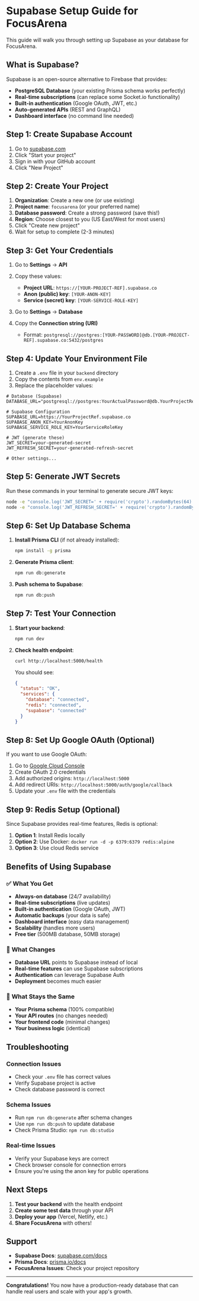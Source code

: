 # Supabase Setup Guide for FocusArena

This guide will walk you through setting up Supabase as your database for FocusArena.

## What is Supabase?

Supabase is an open-source alternative to Firebase that provides:
- **PostgreSQL Database** (your existing Prisma schema works perfectly)
- **Real-time subscriptions** (can replace some Socket.io functionality)
- **Built-in authentication** (Google OAuth, JWT, etc.)
- **Auto-generated APIs** (REST and GraphQL)
- **Dashboard interface** (no command line needed)

## Step 1: Create Supabase Account

1. Go to [supabase.com](https://supabase.com)
2. Click "Start your project"
3. Sign in with your GitHub account
4. Click "New Project"

## Step 2: Create Your Project

1. **Organization**: Create a new one (or use existing)
2. **Project name**: `focusarena` (or your preferred name)
3. **Database password**: Create a strong password (save this!)
4. **Region**: Choose closest to you (US East/West for most users)
5. Click "Create new project"
6. Wait for setup to complete (2-3 minutes)

## Step 3: Get Your Credentials

1. Go to **Settings** → **API**
2. Copy these values:
   - **Project URL**: `https://[YOUR-PROJECT-REF].supabase.co`
   - **Anon (public) key**: `[YOUR-ANON-KEY]`
   - **Service (secret) key**: `[YOUR-SERVICE-ROLE-KEY]`

3. Go to **Settings** → **Database**
4. Copy the **Connection string (URI)**
   - Format: `postgresql://postgres:[YOUR-PASSWORD]@db.[YOUR-PROJECT-REF].supabase.co:5432/postgres`

## Step 4: Update Your Environment File

1. Create a `.env` file in your `backend` directory
2. Copy the contents from `env.example`
3. Replace the placeholder values:

```env
# Database (Supabase)
DATABASE_URL="postgresql://postgres:YourActualPassword@db.YourProjectRef.supabase.co:5432/postgres"

# Supabase Configuration
SUPABASE_URL=https://YourProjectRef.supabase.co
SUPABASE_ANON_KEY=YourAnonKey
SUPABASE_SERVICE_ROLE_KEY=YourServiceRoleKey

# JWT (generate these)
JWT_SECRET=your-generated-secret
JWT_REFRESH_SECRET=your-generated-refresh-secret

# Other settings...
```

## Step 5: Generate JWT Secrets

Run these commands in your terminal to generate secure JWT keys:

```bash
node -e "console.log('JWT_SECRET=' + require('crypto').randomBytes(64).toString('hex'))"
node -e "console.log('JWT_REFRESH_SECRET=' + require('crypto').randomBytes(64).toString('hex'))"
```

## Step 6: Set Up Database Schema

1. **Install Prisma CLI** (if not already installed):
   ```bash
   npm install -g prisma
   ```

2. **Generate Prisma client**:
   ```bash
   npm run db:generate
   ```

3. **Push schema to Supabase**:
   ```bash
   npm run db:push
   ```

## Step 7: Test Your Connection

1. **Start your backend**:
   ```bash
   npm run dev
   ```

2. **Check health endpoint**:
   ```bash
   curl http://localhost:5000/health
   ```

   You should see:
   ```json
   {
     "status": "OK",
     "services": {
       "database": "connected",
       "redis": "connected",
       "supabase": "connected"
     }
   }
   ```

## Step 8: Set Up Google OAuth (Optional)

If you want to use Google OAuth:

1. Go to [Google Cloud Console](https://console.cloud.google.com/)
2. Create OAuth 2.0 credentials
3. Add authorized origins: `http://localhost:5000`
4. Add redirect URIs: `http://localhost:5000/auth/google/callback`
5. Update your `.env` file with the credentials

## Step 9: Redis Setup (Optional)

Since Supabase provides real-time features, Redis is optional:

1. **Option 1**: Install Redis locally
2. **Option 2**: Use Docker: `docker run -d -p 6379:6379 redis:alpine`
3. **Option 3**: Use cloud Redis service

## Benefits of Using Supabase

### ✅ **What You Get**
- **Always-on database** (24/7 availability)
- **Real-time subscriptions** (live updates)
- **Built-in authentication** (Google OAuth, JWT)
- **Automatic backups** (your data is safe)
- **Dashboard interface** (easy data management)
- **Scalability** (handles more users)
- **Free tier** (500MB database, 50MB storage)

### 🔄 **What Changes**
- **Database URL** points to Supabase instead of local
- **Real-time features** can use Supabase subscriptions
- **Authentication** can leverage Supabase Auth
- **Deployment** becomes much easier

### 📱 **What Stays the Same**
- **Your Prisma schema** (100% compatible)
- **Your API routes** (no changes needed)
- **Your frontend code** (minimal changes)
- **Your business logic** (identical)

## Troubleshooting

### Connection Issues
- Check your `.env` file has correct values
- Verify Supabase project is active
- Check database password is correct

### Schema Issues
- Run `npm run db:generate` after schema changes
- Use `npm run db:push` to update database
- Check Prisma Studio: `npm run db:studio`

### Real-time Issues
- Verify your Supabase keys are correct
- Check browser console for connection errors
- Ensure you're using the anon key for public operations

## Next Steps

1. **Test your backend** with the health endpoint
2. **Create some test data** through your API
3. **Deploy your app** (Vercel, Netlify, etc.)
4. **Share FocusArena** with others!

## Support

- **Supabase Docs**: [supabase.com/docs](https://supabase.com/docs)
- **Prisma Docs**: [prisma.io/docs](https://prisma.io/docs)
- **FocusArena Issues**: Check your project repository

---

**Congratulations!** You now have a production-ready database that can handle real users and scale with your app's growth.
